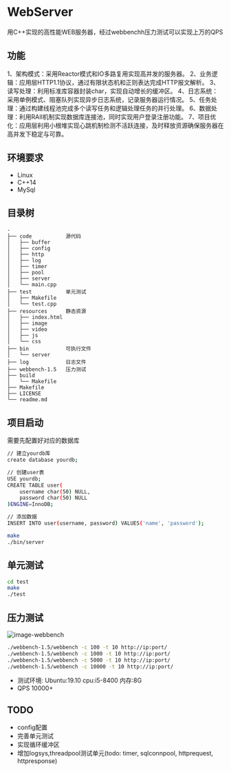 # WebServer
用C++实现的高性能WEB服务器，经过webbenchh压力测试可以实现上万的QPS

## 功能
1、架构模式：采用Reactor模式和IO多路复用实现高并发的服务器。
2、业务逻辑：应用层HTTP1.1协议，通过有限状态机和正则表达完成HTTP报文解析。
3、读写处理：利用标准库容器封装char，实现自动增长的缓冲区。
4、日志系统：采用单例模式、阻塞队列实现异步日志系统，记录服务器运行情况。
5、任务处理：通过构建线程池完成多个读写任务和逻辑处理任务的并行处理。
6、数据处理：利用RAII机制实现数据库连接池，同时实现用户登录注册功能。
7、项目优化：应用层利用小根堆实现心跳机制检测不活跃连接，及时释放资源确保服务器在高并发下稳定与可靠。

## 环境要求
* Linux
* C++14
* MySql

## 目录树
```
.
├── code           源代码
│   ├── buffer
│   ├── config
│   ├── http
│   ├── log
│   ├── timer
│   ├── pool
│   ├── server
│   └── main.cpp
├── test           单元测试
│   ├── Makefile
│   └── test.cpp
├── resources      静态资源
│   ├── index.html
│   ├── image
│   ├── video
│   ├── js
│   └── css
├── bin            可执行文件
│   └── server
├── log            日志文件
├── webbench-1.5   压力测试
├── build          
│   └── Makefile
├── Makefile
├── LICENSE
└── readme.md
```


## 项目启动
需要先配置好对应的数据库
```bash
// 建立yourdb库
create database yourdb;

// 创建user表
USE yourdb;
CREATE TABLE user(
    username char(50) NULL,
    password char(50) NULL
)ENGINE=InnoDB;

// 添加数据
INSERT INTO user(username, password) VALUES('name', 'password');
```

```bash
make
./bin/server
```

## 单元测试
```bash
cd test
make
./test
```

## 压力测试
![image-webbench](https://github.com/markparticle/WebServer/blob/master/readme.assest/%E5%8E%8B%E5%8A%9B%E6%B5%8B%E8%AF%95.png)
```bash
./webbench-1.5/webbench -c 100 -t 10 http://ip:port/
./webbench-1.5/webbench -c 1000 -t 10 http://ip:port/
./webbench-1.5/webbench -c 5000 -t 10 http://ip:port/
./webbench-1.5/webbench -c 10000 -t 10 http://ip:port/
```
* 测试环境: Ubuntu:19.10 cpu:i5-8400 内存:8G 
* QPS 10000+

## TODO
* config配置
* 完善单元测试
* 实现循环缓冲区
* 增加logsys,threadpool测试单元(todo: timer, sqlconnpool, httprequest, httpresponse)
